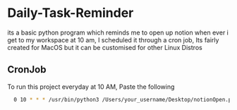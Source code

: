 # Daily-Task-Reminder
its a basic python program which reminds me to open up notion when ever i get to my workspace at 10 am, I scheduled it through a cron job,  Its fairly created for MacOS but it can be customised for other Linux Distros

## CronJob

To run this project everyday at 10 AM, Paste the following

```bash
  0 10 * * * /usr/bin/python3 /Users/your_username/Desktop/notionOpen.py
```
